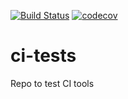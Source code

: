[![Build Status](https://travis-ci.org/jesusvasquez333/ci-tests.svg?branch=master)](https://travis-ci.org/jesusvasquez333/ci-tests) [![codecov](https://codecov.io/gh/jesusvasquez333/ci-tests/branch/master/graph/badge.svg)](https://codecov.io/gh/jesusvasquez333/ci-tests)

# ci-tests
Repo to test CI tools
